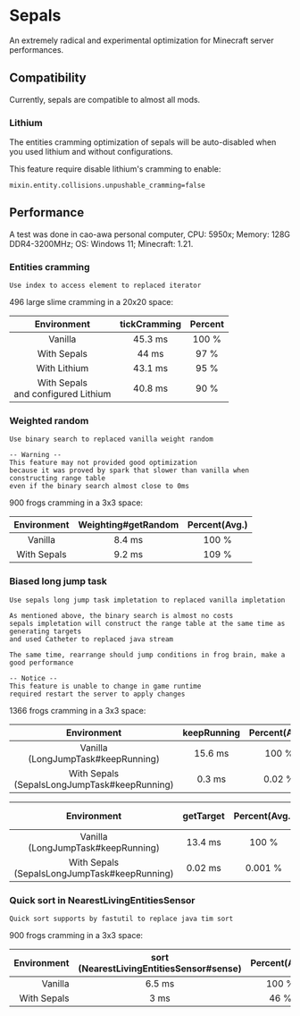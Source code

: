 # Sepals

An extremely radical and experimental optimization for Minecraft server performances.

## Compatibility

Currently, sepals are compatible to almost all mods.

### Lithium

The entities cramming optimization of sepals will be auto-disabled when you used lithium and without configurations.

This feature require disable lithium's cramming to enable:

```properties
mixin.entity.collisions.unpushable_cramming=false
```

## Performance

A test was done in cao-awa personal computer, CPU: 5950x; Memory: 128G DDR4-3200MHz; OS: Windows 11; Minecraft: 1.21.

### Entities cramming
```
Use index to access element to replaced iterator
```

496 large slime cramming in a 20x20 space:

|               Environment               | tickCramming | Percent |
|:---------------------------------------:|:------------:|:-------:|
|                 Vanilla                 |   45.3 ms    |  100 %  |
|               With Sepals               |    44 ms     |  97 %   |
|              With Lithium               |   43.1 ms    |  95 %   |
| With Sepals<br/> and configured Lithium |   40.8 ms    |  90 %   |

### Weighted random
```
Use binary search to replaced vanilla weight random

-- Warning --
This feature may not provided good optimization
because it was proved by spark that slower than vanilla when constructing range table
even if the binary search almost close to 0ms
```

900 frogs cramming in a 3x3 space:

| Environment | Weighting#getRandom | Percent(Avg.) |
|:-----------:|:-------------------:|:-------------:|
|   Vanilla   |       8.4 ms        |     100 %     |
| With Sepals |       9.2 ms        |     109 %     |

### Biased long jump task
```
Use sepals long jump task impletation to replaced vanilla impletation

As mentioned above, the binary search is almost no costs
sepals impletation will construct the range table at the same time as generating targets
and used Catheter to replaced java stream

The same time, rearrange should jump conditions in frog brain, make a good performance

-- Notice --
This feature is unable to change in game runtime
required restart the server to apply changes
```

1366 frogs cramming in a 3x3 space:

|                     Environment                     | keepRunning | Percent(Avg.) |
|:---------------------------------------------------:|:-----------:|:-------------:|
|      Vanilla <br /> (LongJumpTask#keepRunning)      |   15.6 ms   |     100 %     |
| With Sepals <br /> (SepalsLongJumpTask#keepRunning) |   0.3 ms    |    0.02 %     |

|                     Environment                     | getTarget | Percent(Avg.) | Percent(in ```keepRunning```) |
|:---------------------------------------------------:|:---------:|:-------------:|:-----------------------------:|
|      Vanilla <br /> (LongJumpTask#keepRunning)      |  13.4 ms  |     100 %     |             85 %              |
| With Sepals <br /> (SepalsLongJumpTask#keepRunning) |  0.02 ms  |    0.001 %    |            0.06 %             |

### Quick sort in NearestLivingEntitiesSensor

```
Quick sort supports by fastutil to replace java tim sort
```

900 frogs cramming in a 3x3 space:

| Environment | sort (NearestLivingEntitiesSensor#sense) | Percent(Avg.) |
|------------:|:----------------------------------------:|:-------------:|
|     Vanilla |                  6.5 ms                  |     100 %     |
| With Sepals |                   3 ms                   |     46 %      |